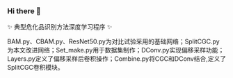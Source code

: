 ### Hi there 👋

✨ 典型危化品识别方法深度学习程序 ✨ 

BAM.py、CBAM.py、ResNet50.py为对比试验采用的基础网络；SplitCGC.py 为本文改进网络；Set_make.py用于数据集制作；DConv.py实现偏移采样功能；Layers.py定义了偏移采样后卷积操作；Combine.py将CGC和DConv结合,定义了SplitCGC卷积模块。
